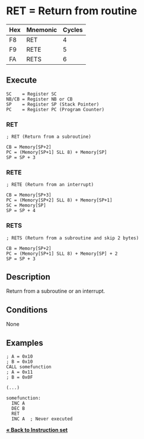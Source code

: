 # RET = Return from routine

| Hex | Mnemonic | Cycles |
| --- | -------- | ------ |
| F8  | RET      | 4      |
| F9  | RETE     | 5      |
| FA  | RETS     | 6      |

## Execute

```
SC    = Register SC
NB/CB = Register NB or CB
SP    = Register SP (Stack Pointer)
PC    = Register PC (Program Counter)
```

### RET

```
; RET (Return from a subroutine)

CB = Memory[SP+2]
PC = (Memory[SP+1] SLL 8) + Memory[SP]
SP = SP + 3
```

### RETE

```
; RETE (Return from an interrupt)

CB = Memory[SP+3]
PC = (Memory[SP+2] SLL 8) + Memory[SP+1]
SC = Memory[SP]
SP = SP + 4
```

### RETS

```
; RETS (Return from a subroutine and skip 2 bytes)

CB = Memory[SP+2]
PC = (Memory[SP+1] SLL 8) + Memory[SP] + 2
SP = SP + 3
```

## Description

Return from a subroutine or an interrupt.

## Conditions

None

## Examples

```
; A = 0x10
; B = 0x10
CALL somefunction
; A = 0x11
; B = 0x0F

(...)

somefunction:
  INC A
  DEC B
  RET
  INC A  ; Never executed
```

[**« Back to Instruction set**](../S1C88_InstructionSet.md)
